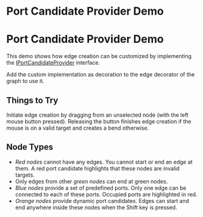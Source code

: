 <!--
 //////////////////////////////////////////////////////////////////////////////
 // @license
 // This file is part of yFiles for HTML 2.6.0.3.
 // Use is subject to license terms.
 //
 // Copyright (c) 2000-2024 by yWorks GmbH, Vor dem Kreuzberg 28,
 // 72070 Tuebingen, Germany. All rights reserved.
 //
 //////////////////////////////////////////////////////////////////////////////
-->
# Port Candidate Provider Demo

# Port Candidate Provider Demo

This demo shows how edge creation can be customized by implementing the [IPortCandidateProvider](https://docs.yworks.com/yfileshtml/#/api/IPortCandidateProvider) interface.

Add the custom implementation as decoration to the edge decorator of the graph to use it.

## Things to Try

Initiate edge creation by dragging from an unselected node (with the left mouse button pressed). Releasing the button finishes edge creation if the mouse is on a valid target and creates a bend otherwise.

## Node Types

- _Red nodes_ cannot have any edges. You cannot start or end an edge at them. A red port candidate highlights that these nodes are invalid targets.
- Only edges from other _green nodes_ can end at green nodes.
- _Blue nodes_ provide a set of predefined ports. Only one edge can be connected to each of these ports. Occupied ports are highlighted in red.
- _Orange nodes_ provide dynamic port candidates. Edges can start and end anywhere inside these nodes when the Shift key is pressed.
